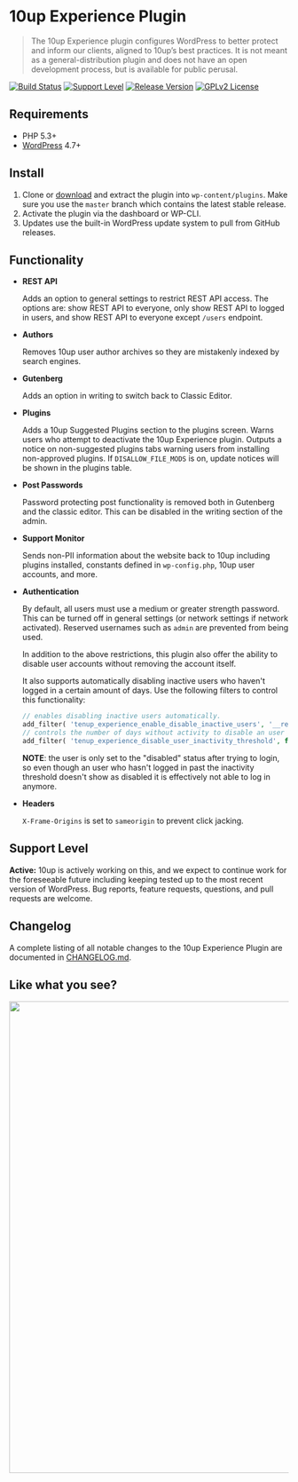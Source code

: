 # 10up Experience Plugin

> The 10up Experience plugin configures WordPress to better protect and inform our clients, aligned to 10up’s best practices. It is not meant as a general-distribution plugin and does not have an open development process, but is available for public perusal.

[![Build Status](https://travis-ci.org/10up/10up-experience.svg?branch=master)](https://travis-ci.org/10up/10up-experience) [![Support Level](https://img.shields.io/badge/support-active-green.svg)](#support-level) [![Release Version](https://img.shields.io/github/v/tag/10up/10up-experience?label=release)](https://github.com/10up/10up-experience/tags) [![GPLv2 License](https://img.shields.io/github/license/10up/10up-experience.svg)](https://github.com/10up/10up-experience/blob/develop/LICENSE.md)

## Requirements

* PHP 5.3+
* [WordPress](http://wordpress.org) 4.7+

## Install

1. Clone or [download](https://github.com/10up/10up-experience/archive/master.zip) and extract the plugin into `wp-content/plugins`. Make sure you use the `master` branch which contains the latest stable release.
1. Activate the plugin via the dashboard or WP-CLI.
1. Updates use the built-in WordPress update system to pull from GitHub releases.

## Functionality

* __REST API__

  Adds an option to general settings to restrict REST API access. The options are: show REST API to everyone, only show REST API to logged in users, and show REST API to everyone except `/users` endpoint.

* __Authors__

  Removes 10up user author archives so they are mistakenly indexed by search engines.

* __Gutenberg__

  Adds an option in writing to switch back to Classic Editor.

* __Plugins__

  Adds a 10up Suggested Plugins section to the plugins screen. Warns users who attempt to deactivate the 10up Experience plugin. Outputs a notice on non-suggested plugins tabs warning users from installing non-approved plugins. If `DISALLOW_FILE_MODS` is on, update notices will be shown in the plugins table.

* __Post Passwords__

  Password protecting post functionality is removed both in Gutenberg and the classic editor. This can be disabled in the writing section of the admin.

* __Support Monitor__

  Sends non-PII information about the website back to 10up including plugins installed, constants defined in `wp-config.php`, 10up user accounts, and more.

* __Authentication__

  By default, all users must use a medium or greater strength password. This can be turned off in general settings (or network settings if network activated). Reserved usernames such as `admin` are prevented from being used.

	In addition to the above restrictions, this plugin also offer the ability to disable user accounts without removing the account itself.

	 It also supports automatically disabling inactive users who haven't logged in a certain amount of days. Use the following filters to control this functionality:

	```php
	// enables disabling inactive users automatically.
	add_filter( 'tenup_experience_enable_disable_inactive_users', '__return_true' );
	// controls the number of days without activity to disable an user account. default is 60.
	add_filter( 'tenup_experience_disable_user_inactivity_threshold', function() { return 30; } );
	```

	**NOTE**: the user is only set to the "disabled" status after trying to login, so even though an user who hasn't logged in past the inactivity threshold doesn't show as disabled it is effectively not able to log in anymore.

* __Headers__

  `X-Frame-Origins` is set to `sameorigin` to prevent click jacking.

## Support Level

**Active:** 10up is actively working on this, and we expect to continue work for the foreseeable future including keeping tested up to the most recent version of WordPress.  Bug reports, feature requests, questions, and pull requests are welcome.

## Changelog

A complete listing of all notable changes to the 10up Experience Plugin are documented in [CHANGELOG.md](https://github.com/10up/10up-experience/blob/develop/CHANGELOG.md).

## Like what you see?

<p align="center">
<a href="http://10up.com/contact/"><img src="https://10updotcom-wpengine.s3.amazonaws.com/uploads/2016/10/10up-Github-Banner.png" width="850"></a>
</p>

